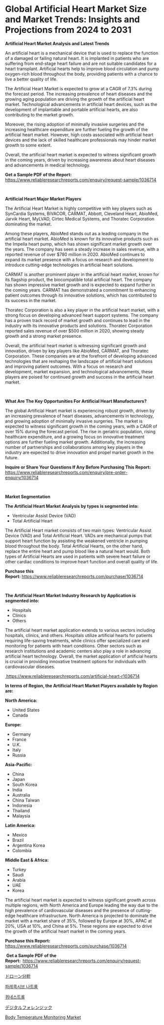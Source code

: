<p><h1>Global Artificial Heart Market Size and Market Trends: Insights and Projections from 2024 to 2031</h1></p><p><strong>Artificial Heart Market Analysis and Latest Trends</strong></p>
<p><p>An artificial heart is a mechanical device that is used to replace the function of a damaged or failing natural heart. It is implanted in patients who are suffering from end-stage heart failure and are not suitable candidates for a heart transplant. Artificial hearts help to improve blood circulation and pump oxygen-rich blood throughout the body, providing patients with a chance to live a better quality of life.</p><p>The Artificial Heart Market is expected to grow at a CAGR of 7.3% during the forecast period. The increasing prevalence of heart diseases and the growing aging population are driving the growth of the artificial heart market. Technological advancements in artificial heart devices, such as the development of implantable and portable artificial hearts, are also contributing to the market growth.</p><p>Moreover, the rising adoption of minimally invasive surgeries and the increasing healthcare expenditure are further fueling the growth of the artificial heart market. However, high costs associated with artificial heart devices and the lack of skilled healthcare professionals may hinder market growth to some extent.</p><p>Overall, the artificial heart market is expected to witness significant growth in the coming years, driven by increasing awareness about heart diseases and advancements in medical technology.</p></p>
<p><strong>Get a Sample PDF of the Report:&nbsp;</strong> <a href="https://www.reliableresearchreports.com/enquiry/request-sample/1036714">https://www.reliableresearchreports.com/enquiry/request-sample/1036714</a></p>
<p>&nbsp;</p>
<p><strong>Artificial Heart Major Market Players</strong></p>
<p><p>The Artificial Heart Market is highly competitive with key players such as SynCardia Systems, BiVACOR, CARMAT, Abbott, Cleveland Heart, AbioMed, Jarvik Heart, MyLVAD, Cirtec Medical Systems, and Thoratec Corporation dominating the market.</p><p>Among these players, AbioMed stands out as a leading company in the artificial heart market. AbioMed is known for its innovative products such as the Impella heart pump, which has shown significant market growth over the years. The company has seen a steady increase in sales revenue, with a reported revenue of over $780 million in 2020. AbioMed continues to expand its market presence with a focus on research and development to introduce cutting-edge technologies in artificial heart solutions.</p><p>CARMAT is another prominent player in the artificial heart market, known for its flagship product, the biocompatible total artificial heart. The company has shown impressive market growth and is expected to expand further in the coming years. CARMAT has demonstrated a commitment to enhancing patient outcomes through its innovative solutions, which has contributed to its success in the market.</p><p>Thoratec Corporation is also a key player in the artificial heart market, with a strong focus on developing advanced heart support systems. The company has a proven track record of market growth and continues to lead in the industry with its innovative products and solutions. Thoratec Corporation reported sales revenue of over $500 million in 2020, showing steady growth and a strong market presence.</p><p>Overall, the artificial heart market is witnessing significant growth and innovation, driven by key players like AbioMed, CARMAT, and Thoratec Corporation. These companies are at the forefront of developing advanced technologies that are reshaping the landscape of artificial heart solutions and improving patient outcomes. With a focus on research and development, market expansion, and technological advancements, these players are poised for continued growth and success in the artificial heart market.</p></p>
<p>&nbsp;</p>
<p><strong>What Are The Key Opportunities For Artificial Heart Manufacturers?</strong></p>
<p><p>The global Artificial Heart market is experiencing robust growth, driven by an increasing prevalence of heart diseases, advancements in technology, and growing adoption of minimally invasive surgeries. The market is expected to witness significant growth in the coming years, with a CAGR of over 15% during the forecast period. The rise in geriatric population, rising healthcare expenditure, and a growing focus on innovative treatment options are further fueling market growth. Additionally, the increasing number of partnerships and collaborations among key players in the industry are expected to drive innovation and propel market growth in the future.</p></p>
<p><strong>Inquire or Share Your Questions If Any Before Purchasing This Report:</strong> <a href="https://www.reliableresearchreports.com/enquiry/pre-order-enquiry/1036714">https://www.reliableresearchreports.com/enquiry/pre-order-enquiry/1036714</a></p>
<p>&nbsp;</p>
<p><strong>Market Segmentation</strong></p>
<p><strong>The Artificial Heart Market Analysis by types is segmented into:</strong></p>
<p><ul><li>Ventricular Assist Device (VAD)</li><li>Total Artificial Heart</li></ul></p>
<p><p>The Artificial Heart market consists of two main types: Ventricular Assist Device (VAD) and Total Artificial Heart. VADs are mechanical pumps that support heart function by assisting the weakened ventricle in pumping blood throughout the body. Total Artificial Hearts, on the other hand, replace the entire heart and pump blood like a natural heart would. Both types of Artificial Hearts are used in patients with severe heart failure or other cardiac conditions to improve heart function and overall quality of life.</p></p>
<p><strong>Purchase this Report:&nbsp;</strong><a href="https://www.reliableresearchreports.com/purchase/1036714">https://www.reliableresearchreports.com/purchase/1036714</a></p>
<p>&nbsp;</p>
<p><strong>The Artificial Heart Market Industry Research by Application is segmented into:</strong></p>
<p><ul><li>Hospitals</li><li>Clinics</li><li>Others</li></ul></p>
<p><p>The artificial heart market application extends to various sectors including hospitals, clinics, and others. Hospitals utilize artificial hearts for patients requiring life-saving treatments, while clinics offer specialized care and monitoring for patients with heart conditions. Other sectors such as research institutions and academic centers also play a role in advancing artificial heart technology. Overall, the market application of artificial hearts is crucial in providing innovative treatment options for individuals with cardiovascular diseases.</p></p>
<p><a href="https://www.reliableresearchreports.com/artificial-heart-r1036714">&nbsp;https://www.reliableresearchreports.com/artificial-heart-r1036714</a></p>
<p><strong>In terms of Region, the Artificial Heart Market Players available by Region are:</strong></p>
<p>
    <p> <strong> North America: </strong>
        <ul>
            <li>United States</li>
            <li>Canada</li>
        </ul>
        </p> 
    <p> <strong> Europe: </strong>
        <ul>
            <li>Germany</li>
            <li>France</li>
            <li>U.K.</li>
            <li>Italy</li>
            <li>Russia</li>
        </ul>
        </p> 
    <p> <strong> Asia-Pacific: </strong>
        <ul>
            <li>China</li>
            <li>Japan</li>
            <li>South Korea</li>
            <li>India</li>
            <li>Australia</li>
            <li>China Taiwan</li>
            <li>Indonesia</li>
            <li>Thailand</li>
            <li>Malaysia</li>
        </ul>
        </p> 
    <p> <strong> Latin America: </strong>
        <ul>
            <li>Mexico</li>
            <li>Brazil</li>
            <li>Argentina Korea</li>
            <li>Colombia</li>
        </ul>
        </p> 
    <p> <strong> Middle East & Africa: </strong>
        <ul>
            <li>Turkey</li>
            <li>Saudi</li>
            <li>Arabia</li>
            <li>UAE</li>
            <li>Korea</li>
        </ul>
    </p>
    </p>
<p><p>The artificial heart market is expected to witness significant growth across multiple regions, with North America and Europe leading the way due to the high prevalence of cardiovascular diseases and the presence of cutting-edge healthcare infrastructure. North America is projected to dominate the market with a market share of 35%, followed by Europe at 30%, APAC at 20%, USA at 10%, and China at 5%. These regions are expected to drive the growth of the artificial heart market in the coming years.</p></p>
<p><strong>Purchase this Report: </strong><a href="https://www.reliableresearchreports.com/purchase/1036714">https://www.reliableresearchreports.com/purchase/1036714</a></p>
<p>&nbsp;<strong>Get a Sample PDF of the Report:&nbsp;&nbsp;</strong><a href="https://www.reliableresearchreports.com/enquiry/request-sample/1036714">https://www.reliableresearchreports.com/enquiry/request-sample/1036714</a></p>
<p><strong></strong></p>
<p><p><a href="https://medium.com/@ameliaordoneza/%E3%83%89%E3%83%AD%E3%83%BC%E3%83%B3%E3%82%A2%E3%83%8A%E3%83%AA%E3%83%86%E3%82%A3%E3%82%AF%E3%82%B9%E5%B8%82%E5%A0%B4-%E7%A8%AE%E9%A1%9E-%E3%82%A2%E3%83%97%E3%83%AA%E3%82%B1%E3%83%BC%E3%82%B7%E3%83%A7%E3%83%B3-%E5%9C%B0%E7%90%86%E3%81%AB%E3%82%88%E3%82%8B%E5%8C%85%E6%8B%AC%E7%9A%84%E8%A9%95%E4%BE%A1-c4adb8a093ab">ドローン分析</a></p><p><a href="https://medium.com/@darrickdibbert2022/%ED%8C%8C%EB%A0%88%EC%BD%95%EC%8B%9C%EB%B8%8C-%EB%82%98%ED%8A%B8%EB%A5%A8-%EC%8B%9C%EC%9E%A5-%EC%8B%9C%EC%9E%A5-cagr-%EC%8B%9C%EC%9E%A5-%EB%8F%99%ED%96%A5-%EB%B0%8F-%EC%84%B1%EC%9E%A5-%EC%A0%84%EB%9E%B5%EC%97%90-%EB%8C%80%ED%95%9C-%ED%86%B5%EC%B0%B0%EB%A0%A5-46e16f96a722">파레콕시브 나트륨</a></p><p><a href="https://medium.com/@kylevasquez266/%EB%94%94%EC%BD%94%EB%94%A9-%ED%80%B4%EB%84%A4%EC%8A%A4%ED%8A%B8%EB%A1%A4-%EC%8B%9C%EC%9E%A5-%EC%A7%80%ED%91%9C-%EC%8B%9C%EC%9E%A5-%EC%A0%90%EC%9C%A0%EC%9C%A8-%ED%8A%B8%EB%A0%8C%EB%93%9C-%EB%B0%8F-%EC%84%B1%EC%9E%A5-%ED%8C%A8%ED%84%B4-ad9d7fd56eac">퀴네스트롤</a></p><p><a href="https://medium.com/@russellrodriguez2727/%E3%83%87%E3%82%B8%E3%82%BF%E3%83%AB%E3%83%95%E3%82%A9%E3%83%AC%E3%83%B3%E3%82%B8%E3%83%83%E3%82%AF%E3%82%B9%E5%B8%82%E5%A0%B4%E3%81%AE%E8%A6%8F%E6%A8%A1%E3%81%A8%E5%B8%82%E5%A0%B4%E5%8B%95%E5%90%91-%E5%AE%8C%E5%85%A8%E3%81%AA%E6%A5%AD%E7%95%8C%E6%A6%82%E8%A6%81-2024%E5%B9%B4%E3%81%8B%E3%82%892031%E5%B9%B4-3b468b4b8158">デジタルフォレンジック</a></p><p><a href="https://github.com/lbird53714/Market-Research-Report-List-4/blob/main/body-temperature-monitoring-market.md">Body Temperature Monitoring Market</a></p></p>